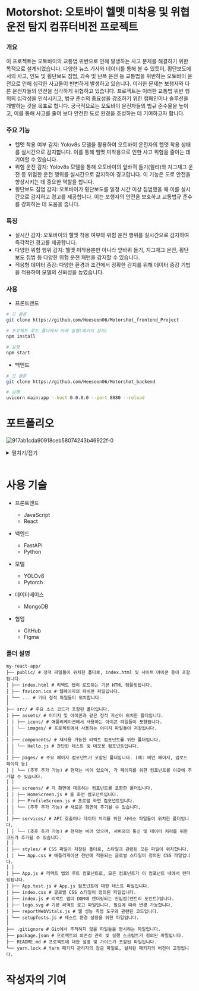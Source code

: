 # Motorshot: 오토바이 헬멧 미착용 및 위협운전 탐지 컴퓨터비전 프로젝트

### 개요

이 프로젝트는 오토바이의 교통법 위반으로 인해 발생하는 사고 문제를 해결하기 위한 목적으로 설계되었습니다. 다양한 뉴스 기사와 데이터를 통해 볼 수 있듯이, 횡단보도에서의 사고, 인도 및 횡단보도 침범, 과속 및 난폭 운전 등 교통법을 위반하는 오토바이 운전으로 인해 심각한 사고들이 빈번하게 발생하고 있습니다. 이러한 문제는 보행자와 다른 운전자들의 안전을 심각하게 위협하고 있습니다.
프로젝트는 이러한 교통법 위반 행위의 심각성을 인식시키고, 법규 준수의 중요성을 강조하기 위한 캠페인이나 솔루션을 개발하는 것을 목표로 합니다. 궁극적으로는 오토바이 운전자들의 법규 준수율을 높이고, 이를 통해 사고를 줄여 보다 안전한 도로 환경을 조성하는 데 기여하고자 합니다.

### 주요 기능

* 헬멧 착용 여부 감지: Yolov8s 모델을 활용하여 오토바이 운전자의 헬멧 착용 상태를 실시간으로 감지합니다. 이를 통해 헬멧 미착용으로 인한 사고 위험을 줄이는 데 기여할 수 있습니다.
* 위험 운전 감지: Yolov8s 모델을 통해 오토바이의 앞바퀴 들기(윌리)와 지그재그 운전 등 위험한 운전 행위를 실시간으로 감지하여 경고합니다. 이 기능은 도로 안전을 향상시키는 데 중요한 역할을 합니다.
* 횡단보도 침범 감지: 오토바이가 횡단보도를 일정 시간 이상 침범했을 때 이를 실시간으로 감지하고 경고를 제공합니다. 이는 보행자의 안전을 보호하고 교통법규 준수를 강화하는 데 도움을 줍니다.

### 특징

* 실시간 감지: 오토바이의 헬멧 착용 여부와 위험 운전 행위를 실시간으로 감지하여 즉각적인 경고를 제공합니다.
* 다양한 위험 행위 감지: 헬멧 미착용뿐만 아니라 앞바퀴 들기, 지그재그 운전, 횡단보도 침범 등 다양한 위험 운전 패턴을 감지할 수 있습니다.
* 적응형 데이터 증강: 다양한 환경과 조건에서 정확한 감지를 위해 데이터 증강 기법을 적용하여 모델의 신뢰성을 높였습니다.

### 사용

* 프론트엔드

```bash
# 깃 클론
git clone https://github.com/Heeseon06/Motorshot_frontend_Project

# 프로젝트 루트 폴더에서 아래 실행(패키지 설치)
npm install

# 실행
npm start
```
* 백엔드

```bash
# 깃 클론
git clone https://github.com/Heeseon06/Motorshot_backend

# 실행
uvicorn main:app --host 0.0.0.0 --port 8080 --reload

```


# 포트폴리오

![917ab1cda90918ceb58074243b46922f-0](https://github.com/user-attachments/assets/5979141b-fd1f-4efb-b13a-6c7878a26f4f)

<details>
  <summary>펼치기/접기</summary>

<!-- ![917ab1cda90918ceb58074243b46922f-0](https://github.com/user-attachments/assets/5979141b-fd1f-4efb-b13a-6c7878a26f4f) -->
![917ab1cda90918ceb58074243b46922f-1](https://github.com/user-attachments/assets/e7def550-79fa-47b2-96ef-7706e1aaaf70)
![917ab1cda90918ceb58074243b46922f-2](https://github.com/user-attachments/assets/779a7c6a-1721-454d-b178-d342c49187fe)
![917ab1cda90918ceb58074243b46922f-3](https://github.com/user-attachments/assets/f5881950-d618-4fba-877d-c46b294fd3f9)
![917ab1cda90918ceb58074243b46922f-4](https://github.com/user-attachments/assets/d6ba2e21-185d-4fe3-b86e-55dd7c6ce04a)
![917ab1cda90918ceb58074243b46922f-5](https://github.com/user-attachments/assets/c5055fe4-52a4-4d5a-b616-85d6b9dcfa5c)
![917ab1cda90918ceb58074243b46922f-6](https://github.com/user-attachments/assets/c6adc318-c5c9-4fa1-b1e0-0e21c3c7e406)
![917ab1cda90918ceb58074243b46922f-7](https://github.com/user-attachments/assets/b312deed-7386-4a70-8c4b-abbc396d7fb3)
![917ab1cda90918ceb58074243b46922f-8](https://github.com/user-attachments/assets/13e9240b-7ba2-485b-b1a6-6b7561ad0750)
![917ab1cda90918ceb58074243b46922f-9](https://github.com/user-attachments/assets/7b4a2bf4-7150-4bee-b263-70494b5577d2)
![917ab1cda90918ceb58074243b46922f-10](https://github.com/user-attachments/assets/150c094a-9708-4b2d-98ae-b145a91114e9)
![917ab1cda90918ceb58074243b46922f-11](https://github.com/user-attachments/assets/b8a3b892-07b7-4ef8-abd8-a0fdca573484)
![917ab1cda90918ceb58074243b46922f-12](https://github.com/user-attachments/assets/1c42a12e-8434-4057-ac48-771190fa1651)
![917ab1cda90918ceb58074243b46922f-13](https://github.com/user-attachments/assets/8584455b-7592-469b-ae65-f44651e31e58)
![917ab1cda90918ceb58074243b46922f-14](https://github.com/user-attachments/assets/2b745df2-e2d5-41c7-82e2-12519adf75df)
![917ab1cda90918ceb58074243b46922f-15](https://github.com/user-attachments/assets/7ee7af6c-52f9-4a2c-9ac6-d4f07fba6721)
![917ab1cda90918ceb58074243b46922f-16](https://github.com/user-attachments/assets/fb45a377-141d-4c70-993f-4d14d943dd7c)
![917ab1cda90918ceb58074243b46922f-17](https://github.com/user-attachments/assets/71933b91-fc70-4641-9975-01819cdd980f)
 
 </details>

<br>

# 사용 기술

* 프론트엔드
   * JavaScript
   * React

* 백엔드
   * FastAPI
   * Python

* 모델
   * YOLOv8
   * Pytorch

* 데이터베이스
  * MongoDB

* 협업
   * GitHub
   * Figma

### 폴더 설명 

```
my-react-app/
├── public/ # 정적 파일들이 위치한 폴더로, index.html 및 사이트 아이콘 등이 포함됩니다.
│ ├── index.html # 리액트 앱이 로드되는 기본 HTML 템플릿입니다.
│ ├── favicon.ico # 웹페이지의 파비콘 파일입니다.
│ └── ... # 기타 정적 파일들이 위치합니다.
│
├── src/ # 주요 소스 코드가 포함된 폴더입니다.
│ ├── assets/ # 이미지 및 아이콘과 같은 정적 자산이 위치한 폴더입니다.
│ │ ├── icons/ # 애플리케이션에서 사용하는 아이콘 파일들이 포함됩니다.
│ │ └── images/ # 프로젝트에서 사용하는 이미지 파일들이 저장됩니다.
│ │
│ ├── components/ # 재사용 가능한 리액트 컴포넌트를 위한 폴더입니다.
│ │ └── Hello.js # 간단한 테스트 및 데모용 컴포넌트입니다.
│ │
│ ├── pages/ # 주요 페이지 컴포넌트가 포함된 폴더입니다. (예: 메인 페이지, 업로드 페이지 등)
│ │ └── (추후 추가 가능) # 현재는 비어 있으며, 각 페이지를 위한 컴포넌트를 이곳에 추가할 수 있습니다.
│ │
│ ├── screens/ # 각 화면에 대응하는 컴포넌트를 포함한 폴더입니다.
│ │ ├── HomeScreen.js # 홈 화면 컴포넌트입니다.
│ │ ├── ProfileScreen.js # 프로필 화면 컴포넌트입니다.
│ │ └── (추후 추가 가능) # 새로운 화면이 추가될 수 있습니다.
│ │
│ ├── services/ # API 호출이나 데이터 처리를 위한 서비스 파일들이 위치한 폴더입니다.
│ │ └── (추후 추가 가능) # 현재는 비어 있으며, 서버와의 통신 및 데이터 처리를 위한 코드가 추가될 수 있습니다.
│ │
│ ├── styles/ # CSS 파일이 저장된 폴더로, 스타일과 관련된 모든 파일이 위치합니다.
│ │ └── App.css # 애플리케이션 전반에 적용되는 글로벌 스타일이 정의된 CSS 파일입니다.
│ │
│ ├── App.js # 리액트 앱의 루트 컴포넌트로, 모든 컴포넌트가 이 컴포넌트 내에서 렌더링됩니다.
│ ├── App.test.js # App.js 컴포넌트에 대한 테스트 파일입니다.
│ ├── index.css # 글로벌 CSS 스타일이 정의된 파일입니다.
│ ├── index.js # 리액트 앱이 DOM에 렌더링되는 진입점(엔트리 포인트)입니다.
│ ├── logo.svg # 기본 리액트 로고 파일입니다. 필요에 따라 변경 가능합니다.
│ ├── reportWebVitals.js # 웹 성능 측정 도구와 관련된 코드입니다.
│ └── setupTests.js # 테스트 환경 설정을 위한 파일입니다.
│
├── .gitignore # Git에서 추적하지 않을 파일들을 명시하는 파일입니다.
├── package.json # 프로젝트의 의존성 관리 및 실행 스크립트가 정의된 파일입니다.
├── README.md # 프로젝트에 대한 설명 및 가이드가 포함된 파일입니다.
└── yarn.lock # Yarn 패키지 관리자의 잠금 파일로, 설치된 패키지의 버전이 고정됩니다.
```


# 작성자의 기여


